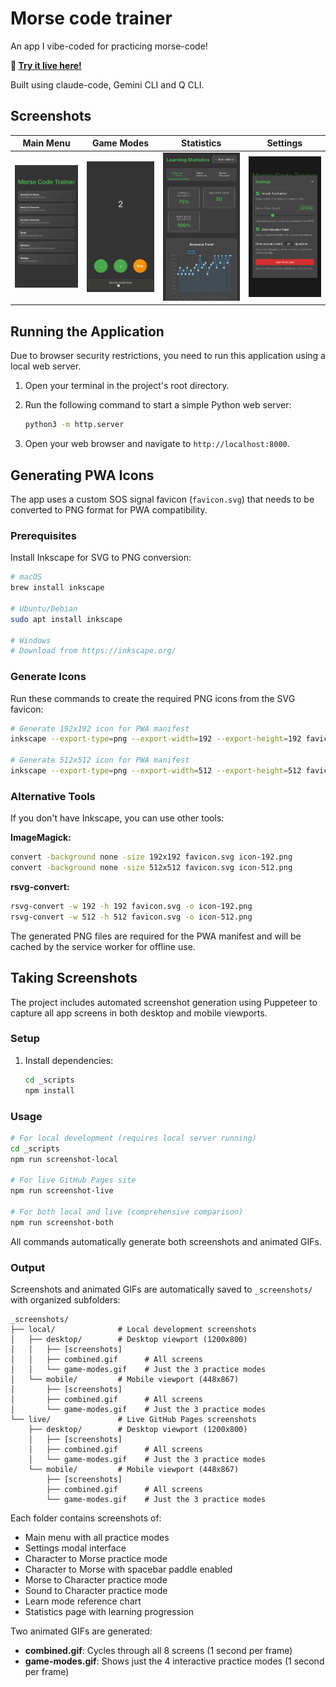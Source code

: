 # Morse code trainer

An app I vibe-coded for practicing morse-code!

**🚀 [Try it live here!](https://morse-code.sumitgouthaman.com)**

Built using claude-code, Gemini CLI and Q CLI.

## Screenshots

| Main Menu | Game Modes | Statistics | Settings |
|:---:|:---:|:---:|:---:|
| ![Main Menu](_screenshots/local/mobile/01-main-menu.png) | ![Game Modes](_screenshots/local/mobile/game-modes.gif) | ![Statistics](_screenshots/local/mobile/10-statistics.png) | ![Settings](_screenshots/local/mobile/02-settings-modal.png) |

## Running the Application

Due to browser security restrictions, you need to run this application using a local web server.

1.  Open your terminal in the project's root directory.
2.  Run the following command to start a simple Python web server:

    ```bash
    python3 -m http.server
    ```

3.  Open your web browser and navigate to `http://localhost:8000`.

## Generating PWA Icons

The app uses a custom SOS signal favicon (`favicon.svg`) that needs to be converted to PNG format for PWA compatibility.

### Prerequisites
Install Inkscape for SVG to PNG conversion:
```bash
# macOS
brew install inkscape

# Ubuntu/Debian
sudo apt install inkscape

# Windows
# Download from https://inkscape.org/
```

### Generate Icons
Run these commands to create the required PNG icons from the SVG favicon:

```bash
# Generate 192x192 icon for PWA manifest
inkscape --export-type=png --export-width=192 --export-height=192 favicon.svg --export-filename=icon-192.png

# Generate 512x512 icon for PWA manifest  
inkscape --export-type=png --export-width=512 --export-height=512 favicon.svg --export-filename=icon-512.png
```

### Alternative Tools
If you don't have Inkscape, you can use other tools:

**ImageMagick:**
```bash
convert -background none -size 192x192 favicon.svg icon-192.png
convert -background none -size 512x512 favicon.svg icon-512.png
```

**rsvg-convert:**
```bash
rsvg-convert -w 192 -h 192 favicon.svg -o icon-192.png
rsvg-convert -w 512 -h 512 favicon.svg -o icon-512.png
```

The generated PNG files are required for the PWA manifest and will be cached by the service worker for offline use.

## Taking Screenshots

The project includes automated screenshot generation using Puppeteer to capture all app screens in both desktop and mobile viewports.

### Setup
1. Install dependencies:
   ```bash
   cd _scripts
   npm install
   ```

### Usage
```bash
# For local development (requires local server running)
cd _scripts
npm run screenshot-local

# For live GitHub Pages site
npm run screenshot-live

# For both local and live (comprehensive comparison)
npm run screenshot-both
```

All commands automatically generate both screenshots and animated GIFs.

### Output
Screenshots and animated GIFs are automatically saved to `_screenshots/` with organized subfolders:
```
_screenshots/
├── local/              # Local development screenshots
│   ├── desktop/        # Desktop viewport (1200x800)
│   │   ├── [screenshots]
│   │   ├── combined.gif      # All screens
│   │   └── game-modes.gif    # Just the 3 practice modes
│   └── mobile/         # Mobile viewport (448x867)
│       ├── [screenshots]
│       ├── combined.gif      # All screens
│       └── game-modes.gif    # Just the 3 practice modes
└── live/               # Live GitHub Pages screenshots
    ├── desktop/        # Desktop viewport (1200x800)
    │   ├── [screenshots]
    │   ├── combined.gif      # All screens
    │   └── game-modes.gif    # Just the 3 practice modes
    └── mobile/         # Mobile viewport (448x867)
        ├── [screenshots]
        ├── combined.gif      # All screens
        └── game-modes.gif    # Just the 3 practice modes
```

Each folder contains screenshots of:
- Main menu with all practice modes
- Settings modal interface  
- Character to Morse practice mode
- Character to Morse with spacebar paddle enabled
- Morse to Character practice mode
- Sound to Character practice mode
- Learn mode reference chart
- Statistics page with learning progression

Two animated GIFs are generated:
- **combined.gif**: Cycles through all 8 screens (1 second per frame)
- **game-modes.gif**: Shows just the 4 interactive practice modes (1 second per frame)
